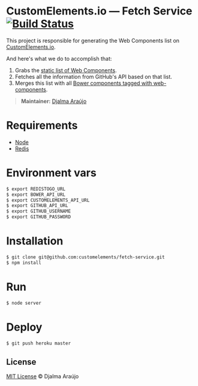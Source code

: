 # CustomElements.io — Fetch Service [![Build Status](https://secure.travis-ci.org/customelements/fetch-service.png?branch=master)](https://travis-ci.org/customelements/fetch-service)

This project is responsible for generating the Web Components list on [CustomElements.io](http://customelements.io).

And here's what we do to accomplish that:

1. Grabs the [static list of Web Components](https://github.com/customelements/customelements.io/blob/gh-pages/data/repos.json).
2. Fetches all the information from GitHub's API based on that list.
3. Merges this list with all [Bower components tagged with web-components](https://bower-component-list.herokuapp.com/keyword/web-components).

> **Maintainer:** [Djalma Araújo](https://github.com/djalmaaraujo)

# Requirements

- [Node](http://nodejs.org/)
- [Redis](http://redis.io/)

# Environment vars

```bash
$ export REDISTOGO_URL
$ export BOWER_API_URL
$ export CUSTOMELEMENTS_API_URL
$ export GITHUB_API_URL
$ export GITHUB_USERNAME
$ export GITHUB_PASSWORD
```

# Installation
```bash
$ git clone git@github.com:customelements/fetch-service.git
$ npm install
```

# Run

```bash
$ node server
```

# Deploy

```bash
$ git push heroku master
```

## License

[MIT License](http://djalmaaraujo.mit-license.org/) © Djalma Araújo
